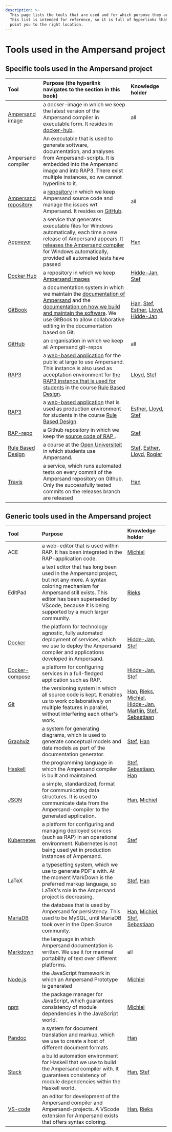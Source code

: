 ```yaml
---
description: >-
  This page lists the tools that are used and for which purpose they are used.
  This list is intended for reference, so it is full of hyperlinks that can
  point you to the right location.
---
```


# Tools used in the Ampersand project

## Specific tools used in the Ampersand project

| Tool | Purpose \(the hyperlink navigates to the section in this book\) | Knowledge holder |
| :--- | :--- | :--- |
| [Ampersand image](https://hub.docker.com/r/ampersandtarski/ampersand-prototype/) | a docker-image in which we keep the latest version of the Ampersand compiler in executable form. It resides in [docker-hub](https://hub.docker.com/r/ampersandtarski/ampersand/). | all |
| Ampersand compiler | An executable that is used to generate software, documentation, and analyses from Ampersand-scripts. It is embedded into the Ampersand image and into RAP3. There exist multiple instances, so we cannot hyperlink to it. |  |
| [Ampersand repository](https://github.com/AmpersandTarski/Ampersand/) | a [repository](gitbook/getting-started-with-gitbook.md) in which we keep Ampersand source code and manage the issues wrt Ampersand. It resides on [GitHub](https://github.com/AmpersandTarski/Ampersand). | all |
| [Appveyor](https://ci.appveyor.com/project/hanjoosten/ampersand) | a service that generates executable files for Windows automatically, each time a new release of Ampersand appears. It [releases the Ampersand compiler](releasing-ampersand-and-workflow-details.md) for Windows automatically, provided all automated tests have passed | [Han](https://github.com/hanjoosten) |
| [Docker Hub](https://hub.docker.com/u/ampersandtarski/) | a repository in which we keep [Ampersand images](installation-of-rap/making-docker-images.md) | [Hidde-Jan](https://github.com/hidde-jan), [Stef](https://github.com/stefjoosten) |
| [GitBook](https://www.ou.nl/-/IM0403_Rule-Based-Design) | a documentation system in which we maintain the [documentation of Ampersand](https://ampersandtarski.gitbook.io/documentation) and the [documentation on how we build and maintain the software](https://ampersandtarski.gitbook.io/the-tools-we-use-for-ampersand/). We use GitBook to allow collaborative editing in the documentation based on Git. | [Han](https://github.com/hanjoosten), [Stef](https://github.com/stefjoosten), [Esther](https://github.com/EstherHageraats), [Lloyd](https://github.com/LloydRutledge), [Hidde-Jan](https://github.com/hidde-jan) |
| [GitHub](https://github.com/AmpersandTarski/) | an organisation in which we keep all Ampersand git-repos | all |
| [RAP3](http://ampersand.tarski.nl/RAP3/) | a [web-based application](functionality-of-rap3/) for the public at large to use Ampersand. This instance is also used as acceptation environment for [the RAP3 instance that is used for students](http://rap.cs.ou.nl/RAP3) in the course [Rule Based Design](https://www.ou.nl/-/IM0403_Rule-Based-Design). | [Lloyd](https://github.com/LloydRutledge), [Stef](https://github.com/stefjoosten) |
| [RAP3](http://rap.cs.ou.nl/RAP3) | a [web-based application](functionality-of-rap3/) that is used as production environment for students in the course [Rule Based Design](https://www.ou.nl/-/IM0403_Rule-Based-Design). | [Esther](https://github.com/EstherHageraats), [Lloyd](https://github.com/LloydRutledge), [Stef](https://github.com/stefjoosten) |
| [RAP-repo](https://github.com/AmpersandTarski/RAP/) | a Github repository in which we keep the [source code of RAP ](installation-of-rap/). | [Stef](https://github.com/stefjoosten) |
| [Rule Based Design](https://www.ou.nl/-/IM0403_Rule-Based-Design) | a course at the [Open Universiteit](https://ou.nl) in which students use Ampersand. | [Stef](https://github.com/stefjoosten), [Esther](https://github.com/EstherHageraats), [Lloyd](https://github.com/LloydRutledge), [Rogier](https://github.com/rvandewetering) |
| [Travis](https://travis-ci.org/AmpersandTarski/Ampersand) | a service, which runs automated tests on every commit of the Ampersand repository on Github. Only the successfully tested commits on the releases branch are released | [Han](https://github.com/hanjoosten) |

## Generic tools used in the Ampersand project

| Tool | Purpose | Knowledge holder |
| :--- | :--- | :--- |
| ACE | a web-editor that is used within RAP. It has been integrated in the RAP-application code. | [Michiel](https://github.com/Michiel-s) |
| EditPad | a text editor that has long been used in the Ampersand project, but not any more. A syntax coloring mechanism for Ampersand still exists. This editor has been superseded by VScode, because it is being supported by a much larger community. | [Rieks](https://github.com/RieksJ) |
| [Docker](https://www.docker.com/) | the platform for technology agnostic, fully automated deployment of services, which we use to deploy the  Ampersand compiler and applications developed in Ampersand. | [Hidde-Jan](https://github.com/hidde-jan), [Stef](https://github.com/stefjoosten) |
| [Docker-compose](https://docs.docker.com/compose/) | a platform for configuring services in a full-fledged application such as RAP. | [Hidde-Jan](https://github.com/hidde-jan), [Stef](https://github.com/stefjoosten) |
| [Git](https://git-scm.com/community) | the versioning system in which all source code is kept. It enables us to work collaboratively on multiple features in parallel, without interfering each other's work. | [Han](https://github.com/hanjoosten), [Rieks](https://github.com/RieksJ), [Michiel](https://github.com/Michiel-s), [Hidde-Jan](https://github.com/hidde-jan), [Martijn](https://github.com/Oblosys), [Stef](https://github.com/stefjoosten), [Sebastiaan](https://github.com/sjcjoosten) |
| [Graphviz](https://www.graphviz.org/) | a system for generating diagrams, which is used to generate conceptual models and data models as part of the documentation generator. | [Stef](https://github.com/stefjoosten), [Han](https://github.com/hanjoosten) |
| [Haskell](https://www.haskell.org/) | the programming language in which the Ampersand compiler is built and maintained. | [Stef](https://github.com/stefjoosten), [Sebastiaan](https://github.com/sjcjoosten), [Han](https://github.com/hanjoosten) |
| [JSON](https://www.json.org/) | a simple, standardized, format for communicating data structures. It is used to communicate data from the Ampersand-compiler to the generated application. | [Han](https://github.com/hanjoosten), [Michiel](https://github.com/Michiel-s) |
| [Kubernetes](https://kubernetes.io/) | a platform for configuring and managing deployed services \(such as RAP\) in an operational environment. Kubernetes is not being used yet in production instances of Ampersand. | [Stef](https://github.com/stefjoosten) |
| LaTeX | a typesetting system, which we use to generate PDF's with. At the moment MarkDown is the preferred markup language, so LaTeX's role in the Ampersand project is decreasing. | [Stef](https://github.com/stefjoosten), [Han](https://github.com/hanjoosten) |
| [MariaDB](https://mariadb.org/) | the database that is used by Ampersand for persistency. This used to be MySQL, until MariaDB took over in the Open Source community. | [Han](https://github.com/hanjoosten), [Michiel](https://github.com/Michiel-s), [Stef](https://github.com/stefjoosten), [Sebastiaan](https://github.com/sjcjoosten) |
| [Markdown](https://www.markdownguide.org/) | the language in which Ampersand documentation is written. We use it for maximal portability of text over different platforms. | all |
| [Node.js](https://nodejs.org/) | the JavaScript framework in which an Ampersand Prototype is generated | [Michiel](https://github.com/Michiel-s) |
| [npm](https://www.npmjs.com/) | the package manager for JavaScript, which guarantees consistency of module dependencies in the JavaScript world. | [Michiel](https://github.com/Michiel-s) |
| [Pandoc](https://pandoc.org/) | a system for document translation and markup, which we use to create a host of different document formats | [Han](https://github.com/hanjoosten) |
| [Stack](https://www.haskellstack.org/) | a build automation environment for Haskell that we use to build the Ampersand compiler with. It guarantees consistency of module dependencies within the Haskell world. | [Han](https://github.com/hanjoosten), [Stef](https://github.com/stefjoosten) |
| [VS-code](https://code.visualstudio.com/) | an editor for development of the Ampersand compiler and Ampersand-projects. A VScode extension for Ampersand exists that offers syntax coloring. | [Han](https://github.com/hanjoosten), [Rieks](https://github.com/RieksJ) |





